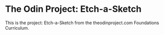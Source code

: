 # The Odin Project: Etch-a-Sketch
This is the project: Etch-a-Sketch from the theodinproject.com Foundations Curriculum.
